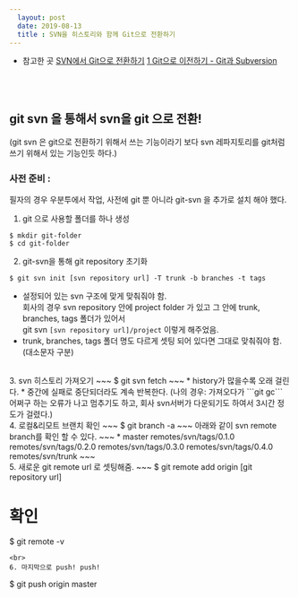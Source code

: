```yaml
---
  layout: post
  date: 2019-08-13
  title : SVN을 히스토리와 함께 Git으로 전환하기
---
```


* 참고한 곳 
  [SVN에서 Git으로 전환하기](https://gist.github.com/ikaruce/9c8dc57849e003df6fdc)
  [1 Git으로 이전하기 - Git과 Subversion](https://git-scm.com/book/ko/v1/Git%EC%9C%BC%EB%A1%9C-%EC%9D%B4%EC%A0%84%ED%95%98%EA%B8%B0-Git%EA%B3%BC-Subversion)
  
<br><br>
## git svn 을 통해서 svn을 git 으로 전환!
  
(git svn 은 git으로 전환하기 위해서 쓰는 기능이라기 보다 svn 레파지토리를 git처럼 쓰기 위해서 있는 기능인듯 하다.)

### 사전 준비 : 
   필자의 경우 우분투에서 작업, 사전에 git 뿐 아니라 git-svn 을 추가로 설치 해야 했다. 


1. git 으로 사용할 폴더를 하나 생성  
~~~
$ mkdir git-folder
$ cd git-folder
~~~  
2. git-svn을 통해 git repository 초기화  
~~~
$ git svn init [svn repository url] -T trunk -b branches -t tags
~~~  
  * 설정되어 있는 svn 구조에 맞게 맞춰줘야 함.  
    회사의 경우 svn repository 안에 project folder 가 있고 그 안에 trunk, branches, tags 폴더가 있어서     
    git svn ```[svn repository url]/project``` 이렇게 해주었음.  
  * trunk, branches, tags 폴더 명도 다르게 셋팅 되어 있다면 그대로 맞춰줘야 함. (대소문자 구분)  
<br>
3. svn 히스토리 가져오기  
~~~
$ git svn fetch
~~~
  * history가 많을수록 오래 걸린다. 
  * 중간에 실패로 중단되더라도 계속 반복한다.  
    (나의 경우: 가져오다가 ```git gc``` 어쩌구 하는 오류가 나고 멈추기도 하고, 회사 svn서버가 다운되기도 하여서 3시간 정도가 걸렸다.)  
<br>
4. 로컬&리모트 브랜치 확인  
~~~
$ git branch -a
~~~  
아래와 같이 svn remote branch를 확인 할 수 있다.  
~~~
* master
remotes/svn/tags/0.1.0
remotes/svn/tags/0.2.0
remotes/svn/tags/0.3.0
remotes/svn/tags/0.4.0
remotes/svn/trunk
~~~  
<br>
5. 새로운 git remote url 로 셋팅해줌.  
~~~
  $ git remote add origin [git repository url]

  # 확인
  $ git remote -v
~~~  
<br>
6. 마지막으로 push! push!  
~~~
  $ git push origin master
~~~

